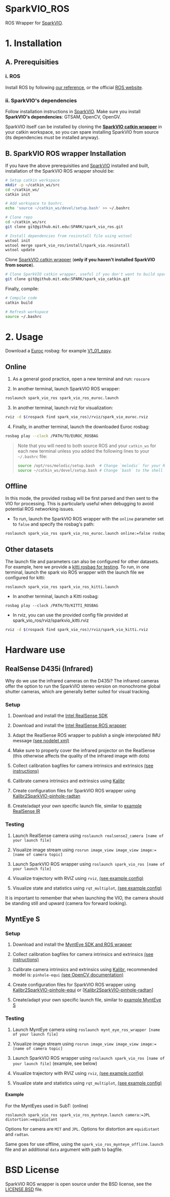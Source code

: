 # SparkVIO_ROS

ROS Wrapper for [SparkVIO](https://github.mit.edu/SPARK/VIO).

# 1. Installation

## A. Prerequisities

### i. ROS

Install ROS by following [our reference](./docs/ros_installation.md), or the official [ROS website](https://www.ros.org/install/).

### ii. SparkVIO's dependencies

Follow installation instructions in [SparkVIO](https://github.mit.edu/SPARK/VIO/blob/master/docs/sparkvio_installation.md).
Make sure you install **SparkVIO's dependencies**: GTSAM, OpenCV, OpenGV.

SparkVIO itself can be installed by cloning the **[SparkVIO catkin wrapper](https://github.mit.edu/SPARK/spark_vio_catkin)** in your catkin workspace, so you can spare installing SparkVIO from source (its dependencies must be installed anyway).

## B. SparkVIO ROS wrapper Installation

If you have the above prerequisities and [SparkVIO](https://github.mit.edu/SPARK/VIO) installed and built, installation of the SparkVIO ROS wrapper should be:

```bash
# Setup catkin workspace
mkdir -p ~/catkin_ws/src
cd ~/catkin_ws/
catkin init

# Add workspace to bashrc.
echo 'source ~/catkin_ws/devel/setup.bash' >> ~/.bashrc

# Clone repo
cd ~/catkin_ws/src
git clone git@github.mit.edu:SPARK/spark_vio_ros.git

# Install dependencies from rosinstall file using wstool
wstool init
wstool merge spark_vio_ros/install/spark_vio.rosinstall
wstool update
```

Clone [SparkVIO catkin wrapper](https://github.mit.edu/SPARK/spark_vio_catkin) (**only if you haven't installed SparkVIO from source**).
```bash
# Clone SparkVIO catkin wrapper, useful if you don't want to build spark vio from source.
git clone git@github.mit.edu:SPARK/spark_vio_catkin.git
```

Finally, compile:

```bash
# Compile code
catkin build

# Refresh workspace
source ~/.bashrc
```

# 2. Usage
Download a [Euroc](https://projects.asl.ethz.ch/datasets/doku.php?id=kmavvisualinertialdatasets) rosbag: for example [V1_01_easy](http://robotics.ethz.ch/~asl-datasets/ijrr_euroc_mav_dataset/vicon_room1/V1_01_easy/V1_01_easy.bag).

## Online
  1. As a general good practice, open a new terminal and run: `roscore`

  2. In another terminal, launch SparkVIO ROS wrapper:
  ```bash
  roslaunch spark_vio_ros spark_vio_ros_euroc.launch
  ```

  3. In another terminal, launch rviz for visualization:
  ```bash
  rviz -d $(rospack find spark_vio_ros)/rviz/spark_vio_euroc.rviz
  ```

  4. Finally, in another terminal, launch the downloaded Euroc rosbag:
  ```bash
  rosbag play --clock /PATH/TO/EUROC_ROSBAG 
  ```

  > Note that you will need to both source ROS and your `catkin_ws` for each new terminal unless you added the following lines to your `~/.bashrc` file:
  > ```bash
  > source /opt/ros/melodic/setup.bash  # Change `melodic` for your ROS distribution.
  > source ~/catkin_ws/devel/setup.bash # Change `bash` to the shell you use.
  > ```

## Offline
  In this mode, the provided rosbag will be first parsed and then sent to the VIO for processing.
  This is particularly useful when debugging to avoid potential ROS networking issues.
  - To run, launch the SparkVIO ROS wrapper with the `online` parameter set to `false` and specify the rosbag's path:
  ```bash
  roslaunch spark_vio_ros spark_vio_ros_euroc.launch online:=false rosbag_path:="PATH/TO/ROSBAG"
  ```

## Other datasets
The launch file and parameters can also be configured for other datasets. For example, here we provide a [kitti rosbag for testing](https://drive.google.com/drive/folders/1mPdc1XFa5y1NrZtffYTkrkGaxj5wvX0T?usp=sharing). To run, in one terminal, launch the spark vio ROS wrapper with the launch file we configured for kitti:
```
roslaunch spark_vio_ros spark_vio_ros_kitti.launch
```
  - In another terminal, launch a Kitti rosbag:
```
rosbag play --clock /PATH/TO/KITTI_ROSBAG 
```
  - In rviz, you can use the provided config file provided at spark_vio_ros/rviz/sparkvio_kitti.rviz
  ```bash
  rviz -d $(rospack find spark_vio_ros)/rviz/spark_vio_kitti.rviz
  ```

# Hardware use
## RealSense D435i (Infrared)

Why do we use the infrared cameras on the D435i?
The infrared cameras offer the option to run the SparkVIO stereo version on monochrome global shutter cameras, which are generally better suited for visual tracking.

### Setup

1. Download and install the [Intel RealSense SDK](https://github.com/IntelRealSense/librealsense/blob/development/doc/distribution_linux.md)

2. Download and install the [Intel RealSense ROS wrapper](https://github.com/IntelRealSense/realsense-ros)

3. Adapt the RealSense ROS wrapper to publish a single interpolated IMU message [(see nodelet xml)](https://github.com/IntelRealSense/realsense-ros/blob/c2448916218ccfe49b0d642563493cb4e9bdcc3b/realsense2_camera/launch/includes/nodelet.launch.xml#L82)

4. Make sure to properly cover the infrared projector on the RealSense (this otherwise affects the quality of the infrared image with dots)

5. Collect calibration bagfiles for camera intrinsics and extrinsics [(see instructions)](https://www.youtube.com/watch?v=puNXsnrYWTY&app=desktop)

6. Calibrate camera intrinsics and extrinsics using [Kalibr](https://github.com/ethz-asl/kalibr)

7. Create configuration files for SparkVIO ROS wrapper using [Kalibr2SparkVIO-pinhole-radtan](https://github.mit.edu/SPARK/VIO/blob/feature/parallelization/jpl/kalibr/kalibr2sparkvio_stereo_pinhole-radtan.py)

8. Create/adapt your own specific launch file, similar to [example RealSense IR](https://github.mit.edu/SPARK/spark_vio_ros/blob/jpl/launch/spark_vio_ros_realsense_IR.launch)

### Testing

1. Launch RealSense camera using ```roslaunch realsense2_camera [name of your launch file]```

2. Visualize image stream using ```rosrun image_view image_view image:=[name of camera topic]```

3. Launch SparkVIO ROS wrapper using ```roslaunch spark_vio_ros [name of your launch file]```

4. Visualize trajectory with RVIZ using ```rviz```, [(see example config)](https://github.mit.edu/SPARK/spark_vio_ros/blob/jpl/viz/visualize_sparkvio.rviz)

5. Visualize state and statistics using ```rqt_multiplot```, [(see example config)](https://github.mit.edu/SPARK/spark_vio_ros/blob/jpl/viz/rqt_multiplot_state.xml)

It is important to remember that when launching the VIO, the camera should be standing still and upward (camera fov forward looking).

## MyntEye S

### Setup

1. Download and install the [MyntEye SDK and ROS wrapper](https://github.com/slightech/MYNT-EYE-S-SDK)

2. Collect calibration bagfiles for camera intrinsics and extrinsics [(see instructions)](https://www.youtube.com/watch?v=puNXsnrYWTY&app=desktop)

3. Calibrate camera intrinsics and extrinsics using [Kalibr](https://github.com/ethz-asl/kalibr), recommended model is: ```pinhole-equi``` [(see OpenCV documentation)](https://docs.opencv.org/3.3.1/db/d58/group__calib3d__fisheye.html)

4. Create configuration files for SparkVIO ROS wrapper using [Kalibr2SparkVIO-pinhole-equi](https://github.mit.edu/SPARK/VIO/blob/feature/parallelization/jpl/kalibr/kalibr2sparkvio_stereo_pinhole-equi.py) or [[Kalibr2SparkVIO-pinhole-radtan](https://github.mit.edu/SPARK/VIO/blob/feature/parallelization/jpl/kalibr/kalibr2sparkvio_stereo_pinhole-equi.py)]

5. Create/adapt your own specific launch file, similar to [example MyntEye S](https://github.mit.edu/SPARK/spark_vio_ros/blob/jpl/launch/spark_vio_ros_mynteye.launch)

### Testing

1. Launch MyntEye camera using ```roslaunch mynt_eye_ros_wrapper [name of your launch file]```

2. Visualize image stream using ```rosrun image_view image_view image:=[name of camera topic]```

3. Launch SparkVIO ROS wrapper using ```roslaunch spark_vio_ros [name of your launch file]``` (example, see below)

4. Visualize trajectory with RVIZ using ```rviz```, [(see example config)](https://github.mit.edu/SPARK/spark_vio_ros/blob/jpl/viz/visualize_sparkvio.rviz)

5. Visualize state and statistics using ```rqt_multiplot```, [(see example config)](https://github.mit.edu/SPARK/spark_vio_ros/blob/jpl/viz/rqt_multiplot_state.xml)

#### Example

For the MyntEyes used in SubT: (online)
```
roslaunch spark_vio_ros spark_vio_ros_mynteye.launch camera:=JPL distortion:=equidistant
```
Options for camera are ```MIT``` and ```JPL```. Options for distortion are ```equidistant``` and ```radtan```.

Same goes for use offline, using the ```spark_vio_ros_mynteye_offline.launch``` file and an additional ```data``` argument with path to bagfile.

# BSD License
SparkVIO ROS wrapper is open source under the BSD license, see the [LICENSE.BSD](./LICENSE.BSD) file.
